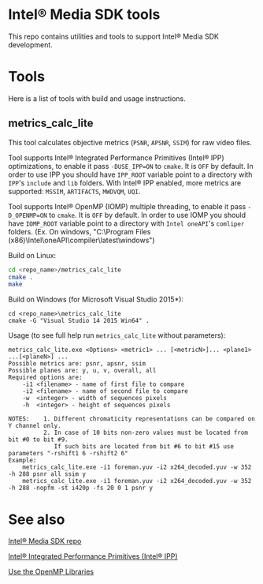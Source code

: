 # Intel® Media SDK tools
This repo contains utilities and tools to support Intel® Media SDK development.

# Tools
Here is a list of tools with build and usage instructions.

## metrics_calc_lite
This tool calculates objective metrics (`PSNR`, `APSNR`, `SSIM`) for raw video files.

Tool supports Intel® Integrated Performance Primitives (Intel® IPP) optimizations, to enable it pass `-DUSE_IPP=ON` to `cmake`. It is `OFF` by default. 
In order to use IPP you should have `IPP_ROOT` variable point to a directory with `IPP`'s `include` and `lib` folders. With Intel® IPP enabled, more metrics are supported: `MSSIM`, `ARTIFACTS`, `MWDVQM`, `UQI`.

Tool supports Intel® OpenMP (IOMP) multiple threading, to enable it pass `-D_OPENMP=ON` to `cmake`. It is `OFF` by default.
In order to use IOMP you should have `IOMP_ROOT` variable point to a directory with `Intel oneAPI`'s `comliper` folders. (Ex. On windows, "C:\Program Files (x86)\Intel\oneAPI\compiler\latest\windows")

Build on Linux:
```sh
cd <repo_name>/metrics_calc_lite
cmake .
make
```

Build on Windows (for Microsoft Visual Studio 2015*):
```
cd <repo_name>\metrics_calc_lite
cmake -G "Visual Studio 14 2015 Win64" .
```

Usage (to see full help run `metrics_calc_lite` without parameters):
```
metrics_calc_lite.exe <Options> <metric1> ... [<metricN>]... <plane1> ...[<planeN>] ...
Possible metrics are: psnr, apsnr, ssim
Possible planes are: y, u, v, overall, all
Required options are:
    -i1 <filename> - name of first file to compare
    -i2 <filename> - name of second file to compare
    -w  <integer> - width of sequences pixels
    -h  <integer> - height of sequences pixels

NOTES:    1. Different chromaticity representations can be compared on Y channel only.
          2. In case of 10 bits non-zero values must be located from bit #0 to bit #9.
             If such bits are located from bit #6 to bit #15 use parameters "-rshift1 6 -rshift2 6"
Example:
    metrics_calc_lite.exe -i1 foreman.yuv -i2 x264_decoded.yuv -w 352 -h 288 psnr all ssim y
    metrics_calc_lite.exe -i1 foreman.yuv -i2 x264_decoded.yuv -w 352 -h 288 -nopfm -st i420p -fs 20 0 1 psnr y
```

# See also
[Intel® Media SDK repo](https://github.com/Intel-Media-SDK/MediaSDK)

[Intel® Integrated Performance Primitives (Intel® IPP)](https://www.intel.com/content/www/us/en/developer/articles/tool/oneapi-standalone-components.html#ipp)

[Use the OpenMP Libraries](https://www.intel.com/content/www/us/en/develop/documentation/oneapi-dpcpp-cpp-compiler-dev-guide-and-reference/top/optimization-and-programming/openmp-support/openmp-library-support/use-the-openmp-libraries.html)
